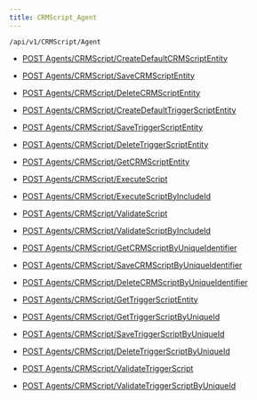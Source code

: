 ```yaml
---
title: CRMScript_Agent
---
```


```http
/api/v1/CRMScript/Agent
```




* [POST Agents/CRMScript/CreateDefaultCRMScriptEntity](v1CRMScriptAgent_CreateDefaultCRMScriptEntity.md)

* [POST Agents/CRMScript/SaveCRMScriptEntity](v1CRMScriptAgent_SaveCRMScriptEntity.md)

* [POST Agents/CRMScript/DeleteCRMScriptEntity](v1CRMScriptAgent_DeleteCRMScriptEntity.md)

* [POST Agents/CRMScript/CreateDefaultTriggerScriptEntity](v1CRMScriptAgent_CreateDefaultTriggerScriptEntity.md)

* [POST Agents/CRMScript/SaveTriggerScriptEntity](v1CRMScriptAgent_SaveTriggerScriptEntity.md)

* [POST Agents/CRMScript/DeleteTriggerScriptEntity](v1CRMScriptAgent_DeleteTriggerScriptEntity.md)

* [POST Agents/CRMScript/GetCRMScriptEntity](v1CRMScriptAgent_GetCRMScriptEntity.md)

* [POST Agents/CRMScript/ExecuteScript](v1CRMScriptAgent_ExecuteScript.md)

* [POST Agents/CRMScript/ExecuteScriptByIncludeId](v1CRMScriptAgent_ExecuteScriptByIncludeId.md)

* [POST Agents/CRMScript/ValidateScript](v1CRMScriptAgent_ValidateScript.md)

* [POST Agents/CRMScript/ValidateScriptByIncludeId](v1CRMScriptAgent_ValidateScriptByIncludeId.md)

* [POST Agents/CRMScript/GetCRMScriptByUniqueIdentifier](v1CRMScriptAgent_GetCRMScriptByUniqueIdentifier.md)

* [POST Agents/CRMScript/SaveCRMScriptByUniqueIdentifier](v1CRMScriptAgent_SaveCRMScriptByUniqueIdentifier.md)

* [POST Agents/CRMScript/DeleteCRMScriptByUniqueIdentifier](v1CRMScriptAgent_DeleteCRMScriptByUniqueIdentifier.md)

* [POST Agents/CRMScript/GetTriggerScriptEntity](v1CRMScriptAgent_GetTriggerScriptEntity.md)

* [POST Agents/CRMScript/GetTriggerScriptByUniqueId](v1CRMScriptAgent_GetTriggerScriptByUniqueId.md)

* [POST Agents/CRMScript/SaveTriggerScriptByUniqueId](v1CRMScriptAgent_SaveTriggerScriptByUniqueId.md)

* [POST Agents/CRMScript/DeleteTriggerScriptByUniqueId](v1CRMScriptAgent_DeleteTriggerScriptByUniqueId.md)

* [POST Agents/CRMScript/ValidateTriggerScript](v1CRMScriptAgent_ValidateTriggerScript.md)

* [POST Agents/CRMScript/ValidateTriggerScriptByUniqueId](v1CRMScriptAgent_ValidateTriggerScriptByUniqueId.md)